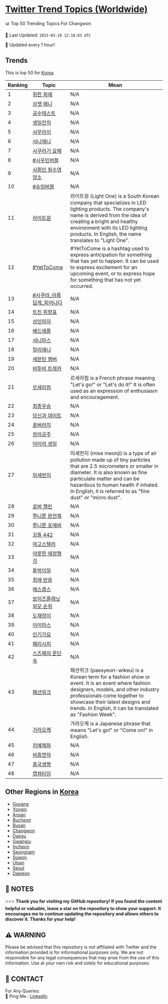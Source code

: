 [Twitter Trend Topics (Worldwide)](https://github.com/ErcinDedeoglu/Twitter-Trend-Topics)
==========


📊 Top 50 Trending Topics For Changwon

📆 Last Updated: `2023-03-19 12:18:03 UTC`

🔧 Updated every 1 hour!


## Trends

This is top 50 for [Korea](</Korea>)

| Ranking | Topic | Mean |
| ------- | ------------ | ------------ |
| 1 | [취한 최애](http://twitter.com/search?q=%ec%b7%a8%ed%95%9c+%ec%b5%9c%ec%95%a0) | N/A |
| 2 | [삼젯 애니](http://twitter.com/search?q=%ec%82%bc%ec%a0%af+%ec%95%a0%eb%8b%88) | N/A |
| 3 | [공수테스트](http://twitter.com/search?q=%ea%b3%b5%ec%88%98%ed%85%8c%ec%8a%a4%ed%8a%b8) | N/A |
| 4 | [생일잔치](http://twitter.com/search?q=%ec%83%9d%ec%9d%bc%ec%9e%94%ec%b9%98) | N/A |
| 5 | [사무라이](http://twitter.com/search?q=%ec%82%ac%eb%ac%b4%eb%9d%bc%ec%9d%b4) | N/A |
| 6 | [샤니애니](http://twitter.com/search?q=%ec%83%a4%eb%8b%88%ec%95%a0%eb%8b%88) | N/A |
| 7 | [사쿠라기 요헤](http://twitter.com/search?q=%ec%82%ac%ec%bf%a0%eb%9d%bc%ea%b8%b0+%ec%9a%94%ed%97%a4) | N/A |
| 8 | [#시우민버블](http://twitter.com/search?q=%23%ec%8b%9c%ec%9a%b0%eb%af%bc%eb%b2%84%eb%b8%94) | N/A |
| 9 | [사회인 필수영양소](http://twitter.com/search?q=%ec%82%ac%ed%9a%8c%ec%9d%b8+%ed%95%84%ec%88%98%ec%98%81%ec%96%91%ec%86%8c) | N/A |
| 10 | [#슈밍버블](http://twitter.com/search?q=%23%ec%8a%88%eb%b0%8d%eb%b2%84%eb%b8%94) | N/A |
| 11 | [라이트원](http://twitter.com/search?q=%eb%9d%bc%ec%9d%b4%ed%8a%b8%ec%9b%90) | 라이트원 (Light One) is a South Korean company that specializes in LED lighting products. The company's name is derived from the idea of creating a bright and healthy environment with its LED lighting products. In English, the name translates to "Light One". |
| 12 | [#YetToCome](http://twitter.com/search?q=%23YetToCome) | #YetToCome is a hashtag used to express anticipation for something that has yet to happen. It can be used to express excitement for an upcoming event, or to express hope for something that has not yet occurred. |
| 13 | [#사쿠라_아름답게_피어나다](http://twitter.com/search?q=%23%ec%82%ac%ec%bf%a0%eb%9d%bc_%ec%95%84%eb%a6%84%eb%8b%b5%ea%b2%8c_%ed%94%bc%ec%96%b4%eb%82%98%eb%8b%a4) | N/A |
| 14 | [트친 취향표](http://twitter.com/search?q=%ed%8a%b8%ec%b9%9c+%ec%b7%a8%ed%96%a5%ed%91%9c) | N/A |
| 15 | [성인미자](http://twitter.com/search?q=%ec%84%b1%ec%9d%b8%eb%af%b8%ec%9e%90) | N/A |
| 16 | [배드애플](http://twitter.com/search?q=%eb%b0%b0%eb%93%9c%ec%95%a0%ed%94%8c) | N/A |
| 17 | [샤니마스](http://twitter.com/search?q=%ec%83%a4%eb%8b%88%eb%a7%88%ec%8a%a4) | N/A |
| 18 | [밀리애니](http://twitter.com/search?q=%eb%b0%80%eb%a6%ac%ec%95%a0%eb%8b%88) | N/A |
| 19 | [세븐틴 멤버](http://twitter.com/search?q=%ec%84%b8%eb%b8%90%ed%8b%b4+%eb%a9%a4%eb%b2%84) | N/A |
| 20 | [비투비 트레카](http://twitter.com/search?q=%eb%b9%84%ed%88%ac%eb%b9%84+%ed%8a%b8%eb%a0%88%ec%b9%b4) | N/A |
| 21 | [르세라핌](http://twitter.com/search?q=%eb%a5%b4%ec%84%b8%eb%9d%bc%ed%95%8c) | 르세라핌 is a French phrase meaning "Let's go!" or "Let's do it!" It is often used as an expression of enthusiasm and encouragement. |
| 22 | [최종우승](http://twitter.com/search?q=%ec%b5%9c%ec%a2%85%ec%9a%b0%ec%8a%b9) | N/A |
| 23 | [당신과 데이트](http://twitter.com/search?q=%eb%8b%b9%ec%8b%a0%ea%b3%bc+%eb%8d%b0%ec%9d%b4%ed%8a%b8) | N/A |
| 24 | [윤버러지](http://twitter.com/search?q=%ec%9c%a4%eb%b2%84%eb%9f%ac%ec%a7%80) | N/A |
| 25 | [정의공주](http://twitter.com/search?q=%ec%a0%95%ec%9d%98%ea%b3%b5%ec%a3%bc) | N/A |
| 26 | [아이리 생일](http://twitter.com/search?q=%ec%95%84%ec%9d%b4%eb%a6%ac+%ec%83%9d%ec%9d%bc) | N/A |
| 27 | [미세먼지](http://twitter.com/search?q=%eb%af%b8%ec%84%b8%eb%a8%bc%ec%a7%80) | 미세먼지 (mise meonji) is a type of air pollution made up of tiny particles that are 2.5 micrometers or smaller in diameter. It is also known as fine particulate matter and can be hazardous to human health if inhaled. In English, it is referred to as "fine dust" or "micro dust". |
| 28 | [로버 챌린](http://twitter.com/search?q=%eb%a1%9c%eb%b2%84+%ec%b1%8c%eb%a6%b0) | N/A |
| 29 | [쭈니쭌 완전체](http://twitter.com/search?q=%ec%ad%88%eb%8b%88%ec%ad%8c+%ec%99%84%ec%a0%84%ec%b2%b4) | N/A |
| 30 | [쭈니쭌 포에버](http://twitter.com/search?q=%ec%ad%88%eb%8b%88%ec%ad%8c+%ed%8f%ac%ec%97%90%eb%b2%84) | N/A |
| 31 | [꼬들 442](http://twitter.com/search?q=%ea%bc%ac%eb%93%a4+442) | N/A |
| 32 | [여고스텔라](http://twitter.com/search?q=%ec%97%ac%ea%b3%a0%ec%8a%a4%ed%85%94%eb%9d%bc) | N/A |
| 33 | [야릇한 애정행각](http://twitter.com/search?q=%ec%95%bc%eb%a6%87%ed%95%9c+%ec%95%a0%ec%a0%95%ed%96%89%ea%b0%81) | N/A |
| 34 | [돌박이일](http://twitter.com/search?q=%eb%8f%8c%eb%b0%95%ec%9d%b4%ec%9d%bc) | N/A |
| 35 | [최애 반응](http://twitter.com/search?q=%ec%b5%9c%ec%95%a0+%eb%b0%98%ec%9d%91) | N/A |
| 36 | [에스쿱스](http://twitter.com/search?q=%ec%97%90%ec%8a%a4%ec%bf%b1%ec%8a%a4) | N/A |
| 37 | [보이즈플래닛 외모 순위](http://twitter.com/search?q=%eb%b3%b4%ec%9d%b4%ec%a6%88%ed%94%8c%eb%9e%98%eb%8b%9b+%ec%99%b8%eb%aa%a8+%ec%88%9c%ec%9c%84) | N/A |
| 38 | [도재정이](http://twitter.com/search?q=%eb%8f%84%ec%9e%ac%ec%a0%95%ec%9d%b4) | N/A |
| 39 | [아이마스](http://twitter.com/search?q=%ec%95%84%ec%9d%b4%eb%a7%88%ec%8a%a4) | N/A |
| 40 | [인기가요](http://twitter.com/search?q=%ec%9d%b8%ea%b8%b0%ea%b0%80%ec%9a%94) | N/A |
| 41 | [페리시치](http://twitter.com/search?q=%ed%8e%98%eb%a6%ac%ec%8b%9c%ec%b9%98) | N/A |
| 42 | [스즈메의 문단속](http://twitter.com/search?q=%ec%8a%a4%ec%a6%88%eb%a9%94%ec%9d%98+%eb%ac%b8%eb%8b%a8%ec%86%8d) | N/A |
| 43 | [패션위크](http://twitter.com/search?q=%ed%8c%a8%ec%85%98%ec%9c%84%ed%81%ac) | 패션위크 (paesyeon-wikeu) is a Korean term for a fashion show or event. It is an event where fashion designers, models, and other industry professionals come together to showcase their latest designs and trends. In English, it can be translated as "Fashion Week". |
| 44 | [가라오케](http://twitter.com/search?q=%ea%b0%80%eb%9d%bc%ec%98%a4%ec%bc%80) | 가라오케 is a Japanese phrase that means "Let's go!" or "Come on!" in English. |
| 45 | [리예채파](http://twitter.com/search?q=%eb%a6%ac%ec%98%88%ec%b1%84%ed%8c%8c) | N/A |
| 46 | [비흡연자](http://twitter.com/search?q=%eb%b9%84%ed%9d%a1%ec%97%b0%ec%9e%90) | N/A |
| 47 | [흥국생명](http://twitter.com/search?q=%ed%9d%a5%ea%b5%ad%ec%83%9d%eb%aa%85) | N/A |
| 48 | [캡쳐타임](http://twitter.com/search?q=%ec%ba%a1%ec%b3%90%ed%83%80%ec%9e%84) | N/A |



## Other Regions in [Korea](</Korea>)

* [Goyang](</Korea/Goyang.md>)
* [Yongin](</Korea/Yongin.md>)
* [Ansan](</Korea/Ansan.md>)
* [Bucheon](</Korea/Bucheon.md>)
* [Busan](</Korea/Busan.md>)
* [Changwon](</Korea/Changwon.md>)
* [Daegu](</Korea/Daegu.md>)
* [Gwangju](</Korea/Gwangju.md>)
* [Incheon](</Korea/Incheon.md>)
* [Seongnam](</Korea/Seongnam.md>)
* [Suwon](</Korea/Suwon.md>)
* [Ulsan](</Korea/Ulsan.md>)
* [Seoul](</Korea/Seoul.md>)
* [Daejeon](</Korea/Daejeon.md>)



## 📝 NOTES

⭐⭐⭐ **Thank you for visiting my GitHub repository! If you found the content helpful or valuable, leave a star on the repository to show your support. It encourages me to continue updating the repository and allows others to discover it. Thanks for your help!**


## ⚠️ WARNING

Please be advised that this repository is not affiliated with Twitter and the information provided is for informational purposes only. We are not responsible for any legal consequences that may arise from the use of this information. Use at your own risk and solely for educational purposes.


## 📨 CONTACT

 For Any Queries:  
            🏓 Ping Me : [LinkedIn](https://www.linkedin.com/in/ercindedeoglu/)
